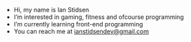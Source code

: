 - Hi, my name is Ian Stidsen
- I’m interested in gaming, fitness and ofcourse programming
- I’m currently learning front-end programming
- You can reach me at ianstidsendev@gmail.com

